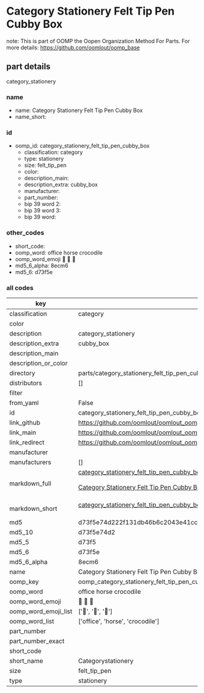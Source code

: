# Category Stationery Felt Tip Pen Cubby Box  

note: This is part of OOMP the Oopen Organization Method For Parts. For more details: https://github.com/oomlout/oomp_base

##  part details
  



category_stationery



### name
* name: Category Stationery Felt Tip Pen Cubby Box
* name_short: 
### id
* oomp_id: category_stationery_felt_tip_pen_cubby_box
  * classification: category
  * type: stationery
  * size: felt_tip_pen
  * color: 
  * description_main: 
  * description_extra: cubby_box
  * manufacturer: 
  * part_number: 
  * bip 39 word 2: 
  * bip 39 word 3: 
  * bip 39 word: 

### other_codes
* short_code: 
* oomp_word: office horse crocodile
* oomp_word_emoji :office: :horse: :crocodile:
* md5_6_alpha: 8ecm6
* md5_6: d73f5e









### all codes 
| key | value |  
| --- | --- |  
| classification | category |  
| color |  |  
| description | category_stationery |  
| description_extra | cubby_box |  
| description_main |  |  
| description_or_color |   |  
| directory | parts/category_stationery_felt_tip_pen_cubby_box |  
| distributors | [] |  
| filter |  |  
| from_yaml | False |  
| id | category_stationery_felt_tip_pen_cubby_box |  
| link_github | https://github.com/oomlout/oomlout_oomp_version_1_messy/tree/main/parts/category_stationery_felt_tip_pen_cubby_box |  
| link_main | https://github.com/oomlout/oomlout_oomp_version_1_messy/tree/main/parts/category_stationery_felt_tip_pen_cubby_box |  
| link_redirect | https://github.com/oomlout/oomlout_oomp_version_1_messy/tree/main/parts/category_stationery_felt_tip_pen_cubby_box |  
| manufacturer |  |  
| manufacturers | [] |  
| markdown_full | [category_stationery_felt_tip_pen_cubby_box](none)<br>[](none)<br>[Category Stationery Felt Tip Pen Cubby Box](none)<br><br> |  
| markdown_short | [category_stationery_felt_tip_pen_cubby_box](none)<br><br> |  
| md5 | d73f5e74d222f131db46b6c2043e41cc |  
| md5_10 | d73f5e74d2 |  
| md5_5 | d73f5 |  
| md5_6 | d73f5e |  
| md5_6_alpha | 8ecm6 |  
| name | Category Stationery Felt Tip Pen Cubby Box |  
| oomp_key | oomp_category_stationery_felt_tip_pen_cubby_box |  
| oomp_word | office horse crocodile |  
| oomp_word_emoji | :office: :horse: :crocodile: |  
| oomp_word_emoji_list | [':office:', ':horse:', ':crocodile:'] |  
| oomp_word_list | ['office', 'horse', 'crocodile'] |  
| part_number |  |  
| part_number_exact |  |  
| short_code |  |  
| short_name | Categorystationery |  
| size | felt_tip_pen |  
| type | stationery |  

